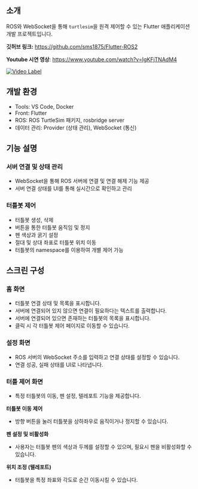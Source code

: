 ## 소개

ROS와 WebSocket을 통해 `turtlesim`을 원격 제어할 수 있는 Flutter 애플리케이션 개발 프로젝트입니다.

**깃허브 링크:** https://github.com/sms1875/Flutter-ROS2

**Youtube 시연 영상**: https://www.youtube.com/watch?v=IgKFjTNAdM4

[![Video Label](http://img.youtube.com/vi/IgKFjTNAdM4/0.jpg)](https://youtu.be/IgKFjTNAdM4)

## 개발 환경

- Tools: VS Code, Docker
- Front: Flutter
- ROS: ROS TurtleSim 패키지, rosbridge server
- 데이터 관리: Provider (상태 관리), WebSocket (통신)

## 기능 설명

### 서버 연결 및 상태 관리

- WebSocket을 통해 ROS 서버에 연결 및 연결 해제 기능 제공
- 서버 연결 상태를 UI를 통해 실시간으로 확인하고 관리

### 터틀봇 제어

- 터틀봇 생성, 삭제
- 버튼을 통한 터틀봇 움직임 및 정지
- 펜 색상과 굵기 설정
- 절대 및 상대 좌표로 터틀봇 위치 이동
- 터틀봇의 namespace를 이용하여 개별 제어 가능

## 스크린 구성

### 홈 화면

- 터틀봇 연결 상태 및 목록을 표시합니다.
- 서버에 연결되어 있지 않으면 연결이 필요하다는 텍스트를 출력합니다.
- 서버에 연결되어 있으면 존재하는 터틀봇의 목록을 표시합니다.
- 클릭 시 각 터틀봇 제어 페이지로 이동할 수 있습니다.

### 설정 화면

- ROS 서버의 WebSocket 주소를 입력하고 연결 상태를 설정할 수 있습니다.
- 연결 성공, 실패 상태를 UI로 나타냅니다.

### 터틀 제어 화면

- 특정 터틀봇의 이동, 펜 설정, 텔레포트 기능을 제공합니다.

**터틀봇 이동 제어**

- 방향 버튼을 눌러 터틀봇을 상하좌우로 움직이거나 정지할 수 있습니다.

**펜 설정 및 비활성화**

- 사용자는 터틀봇 펜의 색상과 두께를 설정할 수 있으며, 필요시 펜을 비활성화할 수 있습니다.

**위치 조정 (텔레포트)**

- 터틀봇을 특정 좌표와 각도로 순간 이동시킬 수 있습니다.
